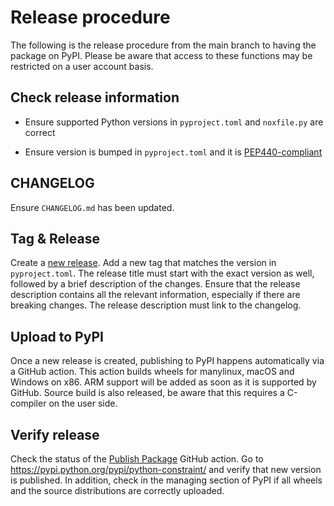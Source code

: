 # Release procedure
The following is the release procedure from the main branch to having the package on PyPI. 
Please be aware that access to these functions may be restricted on a user account basis. 

## Check release information

* Ensure supported Python versions in `pyproject.toml` and `noxfile.py` are correct

* Ensure version is bumped in `pyproject.toml` and it is [PEP440-compliant](https://peps.python.org/pep-0440/)

## CHANGELOG

Ensure `CHANGELOG.md` has been updated.

## Tag & Release

Create a [new release](https://github.com/python-constraint/python-constraint/releases/new). 
Add a new tag that matches the version in `pyproject.toml`. 
The release title must start with the exact version as well, followed by a brief description of the changes. 
Ensure that the release description contains all the relevant information, especially if there are breaking changes.
The release description must link to the changelog.  

## Upload to PyPI

Once a new release is created, publishing to PyPI happens automatically via a GitHub action. 
This action builds wheels for manylinux, macOS and Windows on x86. ARM support will be added as soon as it is supported by GitHub. 
Source build is also released, be aware that this requires a C-compiler on the user side.  

## Verify release

Check the status of the [Publish Package](https://github.com/python-constraint/python-constraint/actions/workflows/publish-package.yml) GitHub action. 
Go to https://pypi.python.org/pypi/python-constraint/ and verify that new version is published.
In addition, check in the managing section of PyPI if all wheels and the source distributions are correctly uploaded. 
